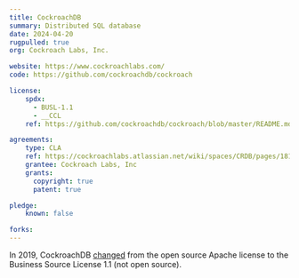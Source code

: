 ```yaml
---
title: CockroachDB
summary: Distributed SQL database
date: 2024-04-20
rugpulled: true
org: Cockroach Labs, Inc.

website: https://www.cockroachlabs.com/
code: https://github.com/cockroachdb/cockroach

license:
    spdx:
      - BUSL-1.1
      - __CCL
    ref: https://github.com/cockroachdb/cockroach/blob/master/README.md#licensing

agreements:
    type: CLA
    ref: https://cockroachlabs.atlassian.net/wiki/spaces/CRDB/pages/181469476/Submitting+your+contribution
    grantee: Cockroach Labs, Inc
    grants:
      copyright: true
      patent: true

pledge:
    known: false

forks:
---
```

In 2019, CockroachDB [changed](https://www.cockroachlabs.com/blog/oss-relicensing-cockroachdb/) from the open source Apache license to the Business Source License 1.1 (not open source).
